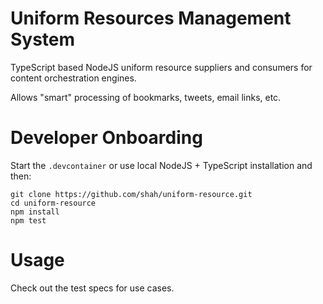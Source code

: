 # Uniform Resources Management System

TypeScript based NodeJS uniform resource suppliers and consumers for content orchestration engines.

Allows "smart" processing of bookmarks, tweets, email links, etc.

# Developer Onboarding

Start the `.devcontainer` or use local NodeJS + TypeScript installation and then:

    git clone https://github.com/shah/uniform-resource.git
    cd uniform-resource
    npm install
    npm test

# Usage

Check out the test specs for use cases.